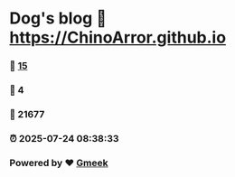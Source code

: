 # Dog's blog :link: https://ChinoArror.github.io 
### :page_facing_up: [15](https://ChinoArror.github.io/tag.html) 
### :speech_balloon: 4 
### :hibiscus: 21677 
### :alarm_clock: 2025-07-24 08:38:33 
### Powered by :heart: [Gmeek](https://github.com/Meekdai/Gmeek)
